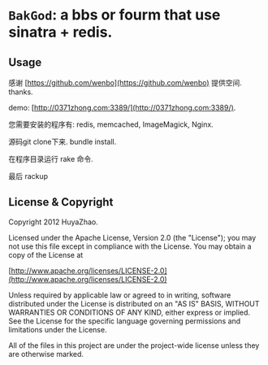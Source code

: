 # `BakGod`:  a bbs or fourm that use sinatra + redis.



## Usage

感谢 [https://github.com/wenbo](https://github.com/wenbo)  提供空间. thanks.

demo: [http://0371zhong.com:3389/](http://0371zhong.com:3389/).

您需要安装的程序有: redis, memcached, ImageMagick, Nginx.

源码git clone下来. bundle install.

在程序目录运行 rake 命令.

最后 rackup





## License & Copyright

Copyright 2012 HuyaZhao.

Licensed under the Apache License, Version 2.0 (the "License");
you may not use this file except in compliance with the License.
You may obtain a copy of the License at

[http://www.apache.org/licenses/LICENSE-2.0](http://www.apache.org/licenses/LICENSE-2.0)

Unless required by applicable law or agreed to in writing, software
distributed under the License is distributed on an "AS IS" BASIS,
WITHOUT WARRANTIES OR CONDITIONS OF ANY KIND, either express or implied.
See the License for the specific language governing permissions and
limitations under the License.

All of the files in this project are under the project-wide license
unless they are otherwise marked.

